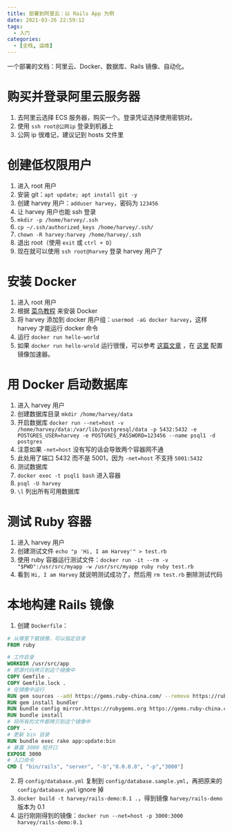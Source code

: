 ```yaml
---
title: 部署到阿里云：以 Rails App 为例
date: 2021-03-26 22:59:12
tags:
  - 入门
categories:
  - [全栈, 运维]
---
```


一个部署的文档：阿里云、Docker、数据库、Rails 镜像、自动化。

<!-- more -->

# 购买并登录阿里云服务器

1. 去阿里云选择 ECS 服务器，购买一个。登录凭证选择使用密钥对。
2. 使用 `ssh root@公网ip` 登录到机器上
  1. 公网 ip 很难记，建议记到 hosts 文件里

# 创建低权限用户

1. 进入 root 用户
2. 安装 git：`apt update; apt install git -y`
3. 创建 harvey 用户：`adduser harvey`，密码为 `123456`
4. 让 harvey 用户也能 ssh 登录
  1. `mkdir -p /home/harvey/.ssh`
  2. `cp ~/.ssh/authorized_keys /home/harvey/.ssh/`
  3. `chown -R harvey:harvey /home/harvey/.ssh`
5. 退出 root（使用 `exit` 或 `ctrl + D`）
6. 现在就可以使用 `ssh root@harvey` 登录 harvey 用户了

# 安装 Docker

1. 进入 root 用户
2. 根据 [菜鸟教程](https://www.runoob.com/docker/ubuntu-docker-install.html) 来安装 Docker
3. 将 harvey 添加到 docker 用户组：`usermod -aG docker harvey`，这样 harvey 才能运行 docker 命令
4. 运行 `docker run hello-world`
5. 如果 `docker run hello-wrold` 运行很慢，可以参考 [这篇文章](https://developer.aliyun.com/article/29941) ，在 [这里](https://cr.console.aliyun.com/cn-hangzhou/instances/mirrors) 配置镜像加速器。

# 用 Docker 启动数据库

1. 进入 harvey 用户
2. 创建数据库目录 `mkdir /home/harvey/data`
3. 开启数据库 `docker run --net=host -v /home/harvey/data:/var/lib/postgresql/data -p 5432:5432 -e POSTGRES_USER=harvey -e POSTGRES_PASSWORD=123456 --name psql1 -d postgres`
  1. 注意如果 `-net=host` 没有写的话会导致两个容器网不通
  2. 此处用了端口 5432 而不是 5001，因为 `-net=host` 不支持 `5001:5432`
4. 测试数据库
  1. `docker exec -t psql1 bash` 进入容器
  2. `psql -U harvey`
  3. `\l` 列出所有可用数据库

# 测试 Ruby 容器

1. 进入 harvey 用户
2. 创建测试文件 `echo "p 'Hi, I am Harvey'" > test.rb`
3. 使用 ruby 容器运行测试文件：`docker run -it --rm -v "$PWD":/usr/src/myapp -w /usr/src/myapp ruby ruby test.rb`
4. 看到 `Hi, I am Harvey` 就说明测试成功了，然后用 `rm test.rb` 删除测试代码

# 本地构建 Rails 镜像

1. 创建 `Dockerfile`：
```dockerfile
# 从哪里下载镜像，可以指定目录
FROM ruby

# 工作目录
WORKDIR /usr/src/app
# 把源代码拷贝到这个镜像中
COPY Gemfile .
COPY Gemfile.lock .
# 在镜像中运行
RUN gem sources --add https://gems.ruby-china.com/ --remove https://rubygems.org/
RUN gem install bundler
RUN bundle config mirror.https://rubygems.org https://gems.ruby-china.com
RUN bundle install
# 将所有的文件都拷贝到这个镜像中
COPY . .
# 更新 bin 目录
RUN bundle exec rake app:update:bin
# 暴露 3000 短开口
EXPOSE 3000
# 入口命令
CMD [ "bin/rails", "server", "-b","0.0.0.0", "-p","3000"]
```
2. 将 `config/database.yml` 复制到 `config/database.sample.yml`，再把原来的 `config/database.yml` ignore 掉
3. `docker build -t harvey/rails-demo:0.1 .`，得到镜像 `harvey/rails-demo` 版本为 0.1
3. 运行刚刚得到的镜像：`docker run --net=host -p 3000:3000 harvey/rails-demo:0.1`
